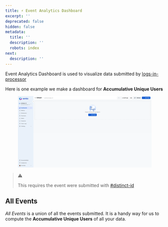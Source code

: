 ```yaml
---
title: ⚡ Event Analytics Dashboard
excerpt: ''
deprecated: false
hidden: false
metadata:
  title: ''
  description: ''
  robots: index
next:
  description: ''
---
```

Event Analytics Dashboard is used to visualize data submitted by [logs-in-processor](logs-in-processor "mention")

Here is one example we make a dashboard for **Accumulative Unique Users**

<figure>
  <img src="https://raw.githubusercontent.com/sentioxyz/docs/v1.0/assets/AAU.gif" alt="" />
  <figcaption></figcaption>
</figure>

> ⚠️
>
> This requires the event were submitted with [#distinct-id](logs-in-processor#distinct-id "mention")

## All Events

*All Events* is a union of all the events submitted. It is a handy way for us to compute the **Accumulative Unique Users** of all your data.